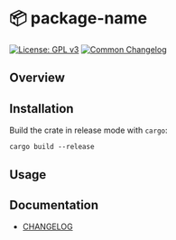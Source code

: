 
# 📦 package-name

[![License: GPL v3](https://img.shields.io/badge/License-GPL_v3-blue.svg)](https://www.gnu.org/licenses/gpl-3.0.html)
[![Common Changelog](https://common-changelog.org/badge.svg)](https://common-changelog.org)


## Overview


## Installation

Build the crate in release mode with `cargo`:

```shell
cargo build --release
```


## Usage


## Documentation

- [CHANGELOG](CHANGELOG.md)
